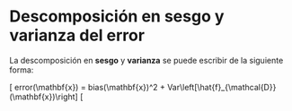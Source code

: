 # Descomposición en sesgo y varianza del error

La descomposición en __sesgo__ y __varianza__ se puede escribir de la siguiente forma:

\[
error(\mathbf{x}) = bias(\mathbf{x})^2 + Var\left[\hat{f}_{\mathcal{D}}(\mathbf{x})\right]
\[
